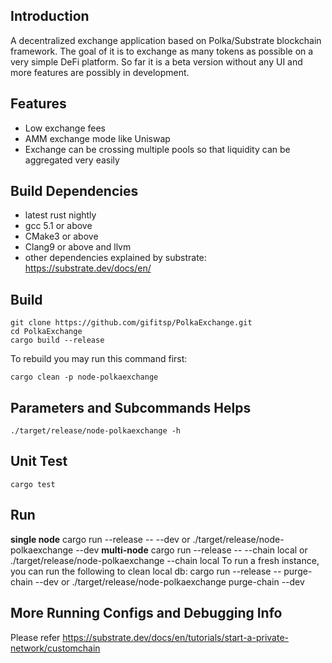## Introduction
A decentralized exchange application based on Polka/Substrate blockchain framework. The goal of it is to exchange as many tokens as possible on a very simple DeFi platform. So far it is a beta version without any UI and more features are possibly in development.

## Features
* Low exchange fees
* AMM exchange mode like Uniswap
* Exchange can be crossing multiple pools so that liquidity can be aggregated very easily

## Build Dependencies
* latest rust nightly
* gcc 5.1 or above
* CMake3 or above
* Clang9 or above and llvm
* other dependencies explained by substrate: https://substrate.dev/docs/en/

## Build
    git clone https://github.com/gifitsp/PolkaExchange.git
    cd PolkaExchange
    cargo build --release

To rebuild you may run this command first:

    cargo clean -p node-polkaexchange

## Parameters and Subcommands Helps
    ./target/release/node-polkaexchange -h

## Unit Test
    cargo test

## Run
**single node**
    cargo run --release -- --dev
    or
    ./target/release/node-polkaexchange --dev
**multi-node**
    cargo run --release -- --chain local
    or
    ./target/release/node-polkaexchange --chain local
    To run a fresh instance, you can run the following to clean local db:
    cargo run --release -- purge-chain --dev
    or
    ./target/release/node-polkaexchange purge-chain --dev

## More Running Configs and Debugging Info
Please refer https://substrate.dev/docs/en/tutorials/start-a-private-network/customchain
